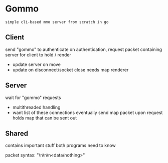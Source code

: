 # Gommo
    simple cli-based mmo server from scratch in go

## Client
send "gommo" to authenticate
on authentication, request packet containing server for client to hold / render
- update server on move
- update on disconnect/socket close
needs map renderer

## Server
wait for "gommo" requests
- multithreaded handling
- want list of these connections eventually
send map packet upon request
holds map that can be sent out

## Shared
contains important stuff both programs need to know

packet syntax:
"<packetLength>\n<gommo>\n<packetType>\n<data/nothing>"
